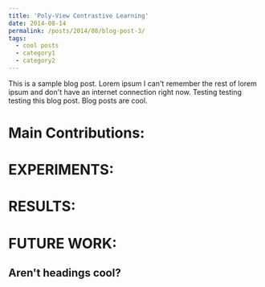```yaml
---
title: 'Poly-View Contrastive Learning'
date: 2014-08-14
permalink: /posts/2014/08/blog-post-3/
tags:
  - cool posts
  - category1
  - category2
---
```


This is a sample blog post. Lorem ipsum I can't remember the rest of lorem ipsum and don't have an internet connection right now. Testing testing testing this blog post. Blog posts are cool. 

Main Contributions:
======

EXPERIMENTS:
======

RESULTS:
======
FUTURE WORK:
======

Aren't headings cool?
------
